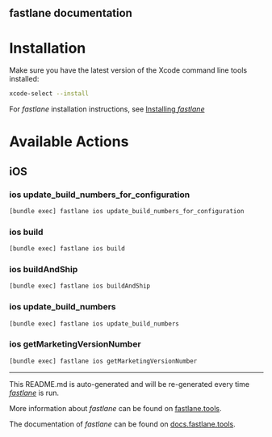 fastlane documentation
----

# Installation

Make sure you have the latest version of the Xcode command line tools installed:

```sh
xcode-select --install
```

For _fastlane_ installation instructions, see [Installing _fastlane_](https://docs.fastlane.tools/#installing-fastlane)

# Available Actions

## iOS

### ios update_build_numbers_for_configuration

```sh
[bundle exec] fastlane ios update_build_numbers_for_configuration
```



### ios build

```sh
[bundle exec] fastlane ios build
```



### ios buildAndShip

```sh
[bundle exec] fastlane ios buildAndShip
```



### ios update_build_numbers

```sh
[bundle exec] fastlane ios update_build_numbers
```



### ios getMarketingVersionNumber

```sh
[bundle exec] fastlane ios getMarketingVersionNumber
```



----

This README.md is auto-generated and will be re-generated every time [_fastlane_](https://fastlane.tools) is run.

More information about _fastlane_ can be found on [fastlane.tools](https://fastlane.tools).

The documentation of _fastlane_ can be found on [docs.fastlane.tools](https://docs.fastlane.tools).
